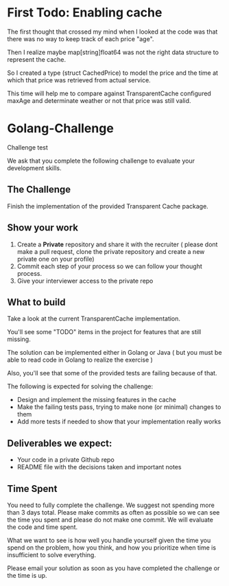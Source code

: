 # First Todo: Enabling cache

The first thought that crossed my mind when I looked at the code was that there was no way to keep track of each price "age".

Then I realize maybe map[string]float64 was not the right data structure to represent the cache.

So I created a type (struct CachedPrice) to model the price and the time at which that price was retrieved from actual service.

This time will help me to compare against TransparentCache configured maxAge and determinate weather or not that price was still valid. 

# Golang-Challenge
Challenge test

We ask that you complete the following challenge to evaluate your development skills.

## The Challenge
Finish the implementation of the provided Transparent Cache package.

## Show your work

1.  Create a **Private** repository and share it with the recruiter ( please dont make a pull request, clone the private repository and create a new private one on your profile)
2.  Commit each step of your process so we can follow your thought process.
3.  Give your interviewer access to the private repo

## What to build
Take a look at the current TransparentCache implementation.

You'll see some "TODO" items in the project for features that are still missing.

The solution can be implemented either in Golang or Java ( but you must be able to read code in Golang to realize the exercise ) 

Also, you'll see that some of the provided tests are failing because of that.

The following is expected for solving the challenge:
* Design and implement the missing features in the cache
* Make the failing tests pass, trying to make none (or minimal) changes to them
* Add more tests if needed to show that your implementation really works
 
## Deliverables we expect:
* Your code in a private Github repo
* README file with the decisions taken and important notes

## Time Spent
You need to fully complete the challenge. We suggest not spending more than 3 days total. Please make commits as often as possible so we can see the time you spent and please do not make one commit. We will evaluate the code and time spent.
 
What we want to see is how well you handle yourself given the time you spend on the problem, how you think, and how you prioritize when time is insufficient to solve everything.

Please email your solution as soon as you have completed the challenge or the time is up.
